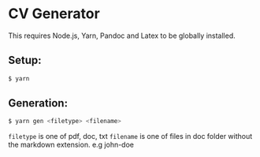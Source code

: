 # CV Generator

This requires Node.js, Yarn, Pandoc and Latex to be globally installed.

## Setup:

```sh
$ yarn
```

## Generation:

```sh
$ yarn gen <filetype> <filename>
```

`filetype` is one of pdf, doc, txt
`filename` is one of files in doc folder without the markdown extension. e.g john-doe

